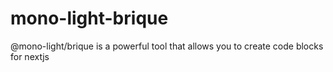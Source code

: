 # mono-light-brique
@mono-light/brique is a powerful tool that allows you to create code blocks for nextjs
